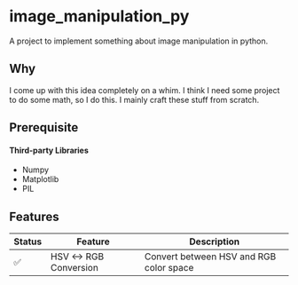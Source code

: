 # image_manipulation_py

A project to implement something about image manipulation in python.

## Why

I come up with this idea completely on a whim. I think I need some project to do some math, so I do this. I mainly craft these stuff from scratch.

## Prerequisite

#### Third-party Libraries

- Numpy
- Matplotlib
- PIL

## Features

| Status | Feature                | Description                             |
|--------|------------------------|-----------------------------------------|
| ✅      | HSV <-> RGB Conversion | Convert between HSV and RGB color space |

